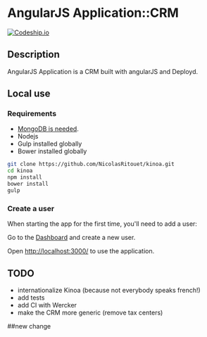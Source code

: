 AngularJS Application::CRM
=======
[![Codeship.io](https://www.codeship.io/projects/9900cea0-b910-0131-2051-6e04503967cb/status)](https://www.codeship.io)

## Description

AngularJS Application is a CRM built with angularJS and Deployd.

## Local use

### Requirements

* [MongoDB is needed](http://docs.mongodb.org/manual/installation/).
* Nodejs
* Gulp installed globally
* Bower installed globally

````bash
git clone https://github.com/NicolasRitouet/kinoa.git
cd kinoa
npm install
bower install
gulp
````
### Create a user
When starting the app for the first time, you'll need to add a user:  

Go to the [Dashboard](http://localhost:3000/dashboard) and create a new user.

Open [http://localhost:3000/](http://localhost:3000/) to use the application.


## TODO

- internationalize Kinoa (because not everybody speaks french!)
- add tests
- add CI with Wercker
- make the CRM more generic (remove tax centers)

##new change
